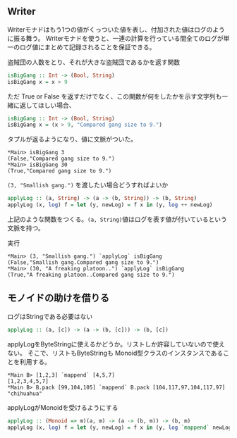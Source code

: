 ## Writer

Writerモナドはもう1つの値がくっついた値を表し、付加された値はログのように振る舞う。
Writerモナドを使うと、一連の計算を行っている間全てのログが単一のログ値にまとめて記録されることを保証できる。

盗賊団の人数をとり、それが大きな盗賊団であるかを返す関数

```haskell
isBigGang :: Int -> (Bool, String)
isBigGang x = x > 9
```

ただ True or False を返すだけでなく、この関数が何をしたかを示す文字列も一緒に返してほしい場合、

```haskell
isBigGang :: Int -> (Bool, String)
isBigGang x = (x > 9, "Compared gang size to 9.")
```

タプルが返るようになり、値に文脈がついた。

```
*Main> isBigGang 3
(False,"Compared gang size to 9.")
*Main> isBigGang 30
(True,"Compared gang size to 9.")
```

`(3, "Smallish gang.")` を渡したい場合どうすればよいか

```haskell
applyLog :: (a, String) -> (a -> (b, String)) -> (b, String)
applyLog (x, log) f = let (y, newLog) = f x in (y, log ++ newLog)
```

上記のような関数をつくる。`(a, String)`値はログを表す値が付いているという文脈を持つ。

実行

```
*Main> (3, "Smallish gang.") `applyLog` isBigGang
(False,"Smallish gang.Compared gang size to 9.")
*Main> (30, "A freaking platoon..") `applyLog` isBigGang
(True,"A freaking platoon..Compared gang size to 9.")
```

## モノイドの助けを借りる

ログはStringである必要はない

```haskell
applyLog :: (a, [c]) -> (a -> (b, [c])) -> (b, [c])
```

applyLogをByteStringに使えるかどうか。リストしか許容していないので使えない。
そこで、リストもByteStringも Monoid型クラスのインスタンスであることを利用する。

```
*Main B> [1,2,3] `mappend` [4,5,7]
[1,2,3,4,5,7]
*Main B> B.pack [99,104,105] `mappend` B.pack [104,117,97,104,117,97]
"chihuahua"
```

applyLogがMonoidを受けるようにする

```haskell
applyLog :: (Monoid => m)(a, m) -> (a -> (b, m)) -> (b, m)
applyLog (x, log) f = let (y, newLog) = f x in (y, log `mappend` newLog)
```


